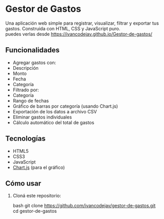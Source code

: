 #  Gestor de Gastos

Una aplicación web simple para registrar, visualizar, filtrar y exportar tus gastos. Construida con HTML, CSS y JavaScript puro. <br>
puedes verlas desde https://ivancodejav.github.io/Gestor-de-gastos/


##  Funcionalidades

-  Agregar gastos con:
  - Descripción
  - Monto
  - Fecha
  - Categoría
-  Filtrado por:
  - Categoría
  - Rango de fechas
-  Gráfico de barras por categoría (usando Chart.js)
-  Exportación de los datos a archivo CSV
-  Eliminar gastos individuales
-  Cálculo automático del total de gastos



##  Tecnologías

- HTML5
- CSS3
- JavaScript 
- [Chart.js](https://www.chartjs.org/) (para el gráfico)

##  Cómo usar

1. Cloná este repositorio:

   bash
git clone https://github.com/ivancodejav/gestor-de-gastos.git <br>
cd gestor-de-gastos

